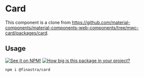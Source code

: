 # Card

This component is a clone from https://github.com/material-components/material-components-web-components/tree/mwc-card/packages/card.

## Usage

[![See it on NPM!](https://img.shields.io/npm/v/@finastra/card?style=for-the-badge)](https://www.npmjs.com/package/@finastra/card)
[![How big is this package in your project?](https://img.shields.io/bundlephobia/minzip/@finastra/card?style=for-the-badge)](https://bundlephobia.com/result?p=@finastra/card)


```
npm i @finastra/card
```
